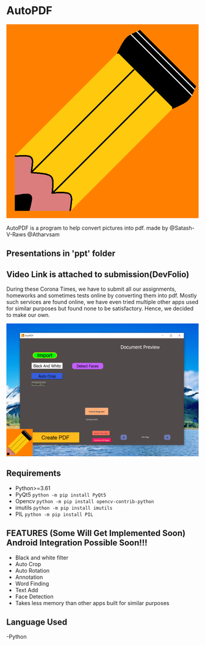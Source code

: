 # AutoPDF

![](images/logo.png)

AutoPDF is a program to help convert pictures into pdf.
made by @Satash-V-Raws @Atharvsam
## Presentations in 'ppt' folder
## Video Link is attached to submission(DevFolio)
During these Corona Times, we have to submit all our assignments, homeworks and sometimes tests online by converting them into pdf. Mostly such services are found online, we have even tried multiple other apps used for similar purposes but found none to be satisfactory. Hence, we decided to make our own.

![](images/demo.png)

## Requirements
- Python>=3.61
- PyQt5 
```python -m pip install PyQt5```
- Opencv 
```python -m pip install opencv-contrib-python```
- imutils 
```python -m pip install imutils```
- PIL
```python -m pip install PIL```

## FEATURES (Some Will Get Implemented Soon) Android Integration Possible Soon!!!
- Black and white filter
- Auto Crop
- Auto Rotation
- Annotation
- Word Finding
- Text Add
- Face Detection
- Takes less memory than other apps built for similar purposes

## Language Used
-Python
